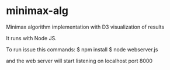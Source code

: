 minimax-alg
===========

Minimax algorithm implementation with D3 visualization of results

It runs with Node JS. 

To run issue this commands:
$ npm install
$ node webserver.js

and the web server will start listening on localhost port 8000